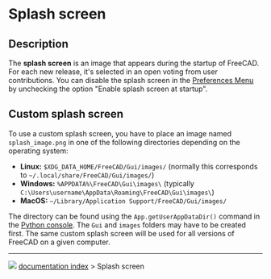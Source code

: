 # Splash screen
## Description

The **splash screen** is an image that appears during the startup of FreeCAD. For each new release, it\'s selected in an open voting from user contributions. You can disable the splash screen in the [Preferences Menu](Preferences_Editor.md) by unchecking the option \"Enable splash screen at startup\".

## Custom splash screen 

To use a custom splash screen, you have to place an image named `splash_image.png` in one of the following directories depending on the operating system:

-   **Linux:** `$XDG_DATA_HOME/FreeCAD/Gui/images/` (normally this corresponds to `~/.local/share/FreeCAD/Gui/images/`)
-   **Windows:** `%APPDATA%\FreeCAD\Gui\images\` (typically `C:\Users\username\AppData\Roaming\FreeCAD\Gui\images\`)
-   **MacOS:** `~/Library/Application Support/FreeCAD/Gui/images/`

The directory can be found using the `App.getUserAppDataDir()` command in the [Python console](Python_console.md). The `Gui` and `images` folders may have to be created first. The same custom splash screen will be used for all versions of FreeCAD on a given computer.



---
![](images/Right_arrow.png) [documentation index](../README.md) > Splash screen

